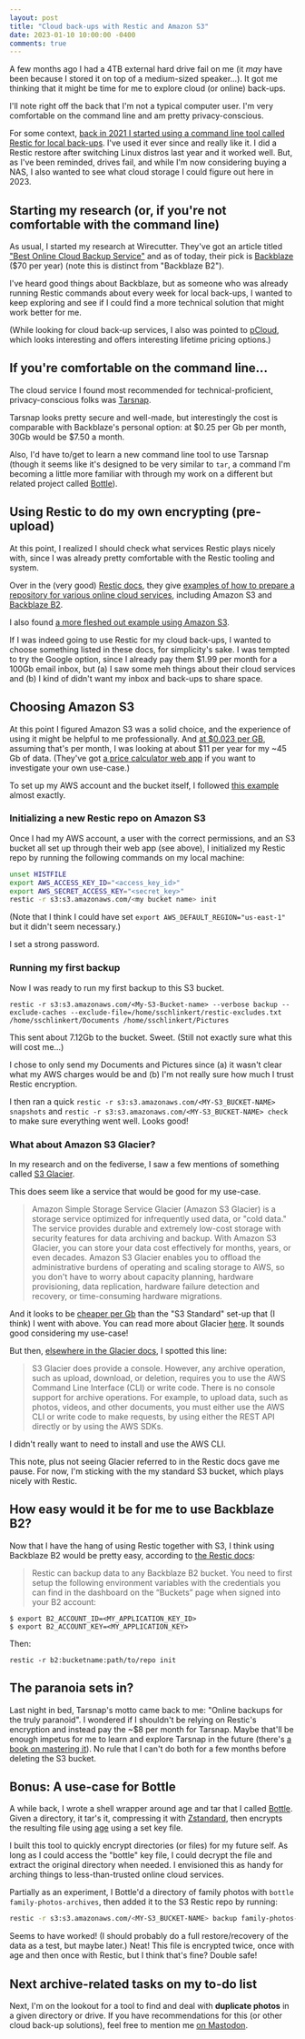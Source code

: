```yaml
---
layout: post
title: "Cloud back-ups with Restic and Amazon S3"
date: 2023-01-10 10:00:00 -0400
comments: true
---
```


A few months ago I had a 4TB external hard drive fail on me (it _may_ have been because I stored it on top of a medium-sized speaker...). It got me thinking that it might be time for me to explore cloud (or online) back-ups. 

I'll note right off the back that I'm not a typical computer user. I'm very comfortable on the command line and am pretty privacy-conscious.

For some context, [back in 2021 I started using a command line tool called Restic for local back-ups](https://sts10.github.io/2021/10/26/restic-rsync-backup-ideas.html). I've used it ever since and really like it. I did a Restic restore after switching Linux distros last year and it worked well. But, as I've been reminded, drives fail, and while I'm now considering buying a NAS, I also wanted to see what cloud storage I could figure out here in 2023. 

## Starting my research (or, if you're not comfortable with the command line)

As usual, I started my research at Wirecutter. They've got an article titled ["Best Online Cloud Backup Service"](https://www.nytimes.com/wirecutter/reviews/best-online-backup-service/) and as of today, their pick is [Backblaze](https://www.backblaze.com/cloud-backup.html#af9ktr) ($70 per year) (note this is distinct from "Backblaze B2"). 

I've heard good things about Backblaze, but as someone who was already running Restic commands about every week for local back-ups, I wanted to keep exploring and see if I could find a more technical solution that might work better for me.

(While looking for cloud back-up services, I also was pointed to [pCloud](https://www.pcloud.com), which looks interesting and offers interesting lifetime pricing options.)

## If you're comfortable on the command line...

The cloud service I found most recommended for technical-proficient, privacy-conscious folks was [Tarsnap](https://www.tarsnap.com/). 

Tarsnap looks pretty secure and well-made, but interestingly the cost is comparable with Backblaze's personal option: at $0.25 per Gb per month, 30Gb would be $7.50 a month.

Also, I'd have to/get to learn a new command line tool to use Tarsnap (though it seems like it's designed to be very similar to `tar`, a command I'm becoming a little more familiar with through my work on a different but related project called [Bottle](https://github.com/sts10/bottle)).

## Using Restic to do my own encrypting (pre-upload)

At this point, I realized I should check what services Restic plays nicely with, since I was already pretty comfortable with the Restic tooling and system.

Over in the (very good) [Restic docs](https://restic.readthedocs.io/en/stable/), they give [examples of how to prepare a repository for various online cloud services](https://restic.readthedocs.io/en/latest/030_preparing_a_new_repo.html#), including Amazon S3 and [Backblaze B2](https://restic.readthedocs.io/en/stable/030_preparing_a_new_repo.html#backblaze-b2).

I also found [a more fleshed out example using Amazon S3](https://restic.readthedocs.io/en/stable/080_examples.html#initializing-the-restic-repository).

If I was indeed going to use Restic for my cloud back-ups, I wanted to choose something listed in these docs, for simplicity's sake. I was tempted to try the Google option, since I already pay them $1.99 per month for a 100Gb email inbox, but (a) I saw some meh things about their cloud services and (b) I kind of didn't want my inbox and back-ups to share space. 

## Choosing Amazon S3
At this point I figured Amazon S3 was a solid choice, and the experience of using it might be helpful to me professionally. And [at $0.023 per GB](https://aws.amazon.com/s3/pricing/?nc=sn&loc=4), assuming that's per month, I was looking at about $11 per year for my ~45 Gb of data. (They've got [a price calculator web app](https://calculator.aws/#/) if you want to investigate your own use-case.)

To set up my AWS account and the bucket itself, I followed [this example](https://restic.readthedocs.io/en/stable/080_examples.html#initializing-the-restic-repository) almost exactly.

### Initializing a new Restic repo on Amazon S3

Once I had my AWS account, a user with the correct permissions, and an S3 bucket all set up through their web app (see above), I initialized my Restic repo by running the following commands on my local machine:

```bash
unset HISTFILE
export AWS_ACCESS_KEY_ID="<access_key_id>"
export AWS_SECRET_ACCESS_KEY="<secret_key>"
restic -r s3:s3.amazonaws.com/<my bucket name> init
```

(Note that I think I could have set `export AWS_DEFAULT_REGION="us-east-1"` but it didn't seem necessary.)

I set a strong password.

### Running my first backup

Now I was ready to run my first backup to this S3 bucket.

```
restic -r s3:s3.amazonaws.com/<My-S3-Bucket-name> --verbose backup --exclude-caches --exclude-file=/home/sschlinkert/restic-excludes.txt /home/sschlinkert/Documents /home/sschlinkert/Pictures
```

This sent about 7.12Gb to the bucket. Sweet. (Still not exactly sure what this will cost me...)

I chose to only send my Documents and Pictures since (a) it wasn't clear what my AWS charges would be and (b) I'm not really sure how much I trust Restic encryption.

I then ran a quick `restic -r s3:s3.amazonaws.com/<MY-S3_BUCKET-NAME> snapshots` and `restic -r s3:s3.amazonaws.com/<MY-S3_BUCKET-NAME> check` to make sure everything went well. Looks good!

### What about Amazon S3 Glacier?

In my research and on the fediverse, I saw a few mentions of something called [S3 Glacier](https://docs.aws.amazon.com/glacier/index.html). 

This does seem like a service that would be good for my use-case. 
> Amazon Simple Storage Service Glacier (Amazon S3 Glacier) is a storage service optimized for infrequently used data, or "cold data." The service provides durable and extremely low-cost storage with security features for data archiving and backup. With Amazon S3 Glacier, you can store your data cost effectively for months, years, or even decades. Amazon S3 Glacier enables you to offload the administrative burdens of operating and scaling storage to AWS, so you don't have to worry about capacity planning, hardware provisioning, data replication, hardware failure detection and recovery, or time-consuming hardware migrations.

And it looks to be [cheaper per Gb](https://aws.amazon.com/s3/pricing/?nc=sn&loc=4) than the "S3 Standard" set-up that (I think) I went with above. You can read more about Glacier [here](https://aws.amazon.com/s3/faqs/#Amazon_S3_Glacier_Instant_Retrieval_storage_class). It sounds good considering my use-case!

But then, [elsewhere in the Glacier docs](https://docs.aws.amazon.com/amazonglacier/latest/dev/amazon-glacier-getting-started.html), I spotted this line:

> S3 Glacier does provide a console. However, any archive operation, such as upload, download, or deletion, requires you to use the AWS Command Line Interface (CLI) or write code. There is no console support for archive operations. For example, to upload data, such as photos, videos, and other documents, you must either use the AWS CLI or write code to make requests, by using either the REST API directly or by using the AWS SDKs. 

I didn't really want to need to install and use the AWS CLI. 

This note, plus not seeing Glacier referred to in the Restic docs gave me pause. For now, I'm sticking with the my standard S3 bucket, which plays nicely with Restic.

## How easy would it be for me to use Backblaze B2? 

Now that I have the hang of using Restic together with S3, I think using Backblaze B2 would be pretty easy, according to [the Restic docs](https://restic.readthedocs.io/en/stable/030_preparing_a_new_repo.html#backblaze-b2):

> Restic can backup data to any Backblaze B2 bucket. You need to first setup the following environment variables with the credentials you can find in the dashboard on the “Buckets” page when signed into your B2 account:

```
$ export B2_ACCOUNT_ID=<MY_APPLICATION_KEY_ID>
$ export B2_ACCOUNT_KEY=<MY_APPLICATION_KEY>
```
Then:
```
restic -r b2:bucketname:path/to/repo init
```

## The paranoia sets in? 

Last night in bed, Tarsnap's motto came back to me: "Online backups for the truly paranoid". I wondered if I shouldn't be relying on Restic's encryption and instead pay the ~$8 per month for Tarsnap. Maybe that'll be enough impetus for me to learn and explore Tarsnap in the future (there's [a book on mastering it](https://www.tiltedwindmillpress.com/product/tarsnap-mastery-online-backups-for-the-truly-paranoid/)). No rule that I can't do both for a few months before deleting the S3 bucket.

## Bonus: A use-case for Bottle

A while back, I wrote a shell wrapper around age and tar that I called [Bottle](https://github.com/sts10/bottle). Given a directory, it tar's it, compressing it with [Zstandard](https://facebook.github.io/zstd/), then encrypts the resulting file using [age](https://github.com/FiloSottile/age) using a set key file.

I built this tool to quickly encrypt directories (or files) for my future self. As long as I could access the "bottle" key file, I could decrypt the file and extract the original directory when needed. I envisioned this as handy for arching things to less-than-trusted online cloud services.

Partially as an experiment, I Bottle'd a directory of family photos with `bottle family-photos-archives`, then added it to the S3 Restic repo by running: 
```bash
restic -r s3:s3.amazonaws.com/<MY-S3_BUCKET-NAME> backup family-photos-archives.tar.zst.age
```

Seems to have worked! (I should probably do a full restore/recovery of the data as a test, but maybe later.) Neat! This file is encrypted twice, once with age and then once with Restic, but I think that's fine? Double safe!

## Next archive-related tasks on my to-do list

Next, I'm on the lookout for a tool to find and deal with **duplicate photos** in a given directory or drive. If you have recommendations for this (or other cloud back-up solutions), feel free to mention me [on Mastodon](https://hachyderm.io/@schlink).
